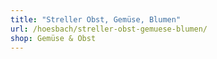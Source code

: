 ```yaml
---
title: "Streller Obst, Gemüse, Blumen"
url: /hoesbach/streller-obst-gemuese-blumen/
shop: Gemüse & Obst
---
```

